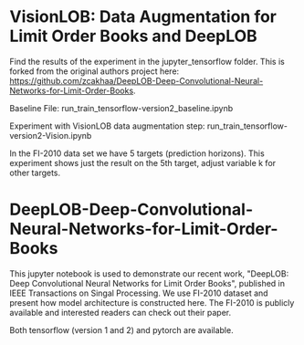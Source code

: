# VisionLOB: Data Augmentation for Limit Order Books and DeepLOB
Find the results of the experiment in the jupyter_tensorflow folder. This is forked from the original authors project here: https://github.com/zcakhaa/DeepLOB-Deep-Convolutional-Neural-Networks-for-Limit-Order-Books.

Baseline File: run_train_tensorflow-version2_baseline.ipynb

Experiment with VisionLOB data augmentation step: run_train_tensorflow-version2-Vision.ipynb

In the FI-2010 data set we have 5 targets (prediction horizons). This experiment shows just the result on the 5th target, adjust variable k for other targets.

# DeepLOB-Deep-Convolutional-Neural-Networks-for-Limit-Order-Books
This jupyter notebook is used to demonstrate our recent work, "DeepLOB: Deep Convolutional Neural Networks for Limit Order Books", published in IEEE Transactions on Singal Processing. We use FI-2010 dataset and present how model architecture is constructed here. The FI-2010 is publicly available and interested readers can check out their paper.

Both tensorflow (version 1 and 2) and pytorch are available. 
